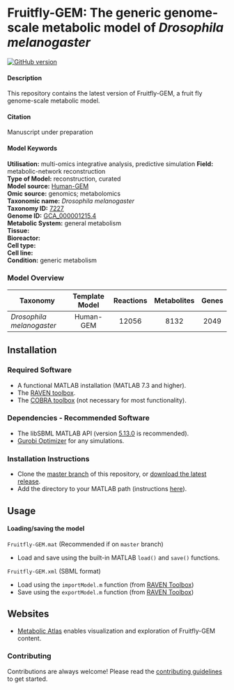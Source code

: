 
# Fruitfly-GEM: The generic genome-scale metabolic model of _Drosophila melanogaster_

[![GitHub version](https://badge.fury.io/gh/sysbiochalmers%2FFruitfly-GEM.svg)](https://badge.fury.io/gh/sysbiochalmers%2FFruitfly-GEM)


#### Description

This repository contains the latest version of Fruitfly-GEM, a fruit fly genome-scale metabolic model.


#### Citation

Manuscript under preparation


#### Model Keywords

**Utilisation:** multi-omics integrative analysis, predictive simulation
**Field:** metabolic-network reconstruction  
**Type of Model:** reconstruction, curated  
**Model source:** [Human-GEM](https://doi.org/10.1126/scisignal.aaz1482)   
**Omic source:** genomics; metabolomics   
**Taxonomic name:** _Drosophila melanogaster_  
**Taxonomy ID:** [7227](https://identifiers.org/taxonomy:7227)  
**Genome ID:** [GCA_000001215.4](https://identifiers.org/insdc.gca:GCA_000001215.4)  
**Metabolic System:** general metabolism  
**Tissue:**  
**Bioreactor:**    
**Cell type:**  
**Cell line:**  
**Condition:** generic metabolism


### Model Overview

|Taxonomy | Template Model | Reactions | Metabolites| Genes |
| ------------- |:-------------:|:-------------:|:-------------:|:-----:|
|_Drosophila melanogaster_ |   Human-GEM |  12056  | 8132 | 2049 |


## Installation

### Required Software
* A functional MATLAB installation (MATLAB 7.3 and higher).
* The [RAVEN toolbox](https://github.com/SysBioChalmers/RAVEN).
* The [COBRA toolbox](https://github.com/opencobra/cobratoolbox) (not necessary for most functionality).


### Dependencies - Recommended Software
* The libSBML MATLAB API (version [5.13.0](https://sourceforge.net/projects/sbml/files/libsbml/5.13.0/stable/MATLAB%20interface/) is recommended).
* [Gurobi Optimizer](http://www.gurobi.com/registration/download-reg) for any simulations.


### Installation Instructions
* Clone the [master branch](https://github.com/SysBioChalmers/Fruitfly-GEM/tree/master) of this repository, or [download the latest release](https://github.com/SysBioChalmers/Fruitfly-GEM/releases/latest).
* Add the directory to your MATLAB path (instructions [here](https://se.mathworks.com/help/matlab/ref/addpath.html?requestedDomain=www.mathworks.com)).


## Usage

#### Loading/saving the model

`Fruitfly-GEM.mat` (Recommended if on `master` branch)
* Load and save using the built-in MATLAB `load()` and `save()` functions.

`Fruitfly-GEM.xml` (SBML format)
* Load using the `importModel.m` function (from [RAVEN Toolbox](https://github.com/SysBioChalmers/RAVEN))
* Save using the `exportModel.m` function (from [RAVEN Toolbox](https://github.com/SysBioChalmers/RAVEN))


## Websites

- [Metabolic Atlas](https://metabolicatlas.org/) enables visualization and exploration of Fruitfly-GEM content.


### Contributing

Contributions are always welcome! Please read the [contributing guidelines](.github/CONTRIBUTING.md) to get started.

